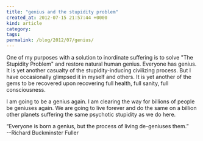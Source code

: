 ```yaml
---
title: "genius and the stupidity problem"
created_at: 2012-07-15 21:57:44 +0000
kind: article
category: 
tags: 
permalink: /blog/2012/07/genius/
---
```


One of my purposes with a solution to inordinate suffering is to solve "The Stupidity Problem" and restore natural human genius. Everyone has genius. It is yet another casualty of the stupidity-inducing civilizing process. But I have occasionally glimpsed it in myself and others. It is yet another of the gems to be recovered upon recovering full health, full sanity, full consciousness.

I am going to be a genius again. I am clearing the way for billions of people be geniuses again. We are going to live forever and do the same on a billion other planets suffering the same psychotic stupidity as we do here.

“Everyone is born a genius, but the process of living de-geniuses them.”  
 --Richard Buckminster Fuller
